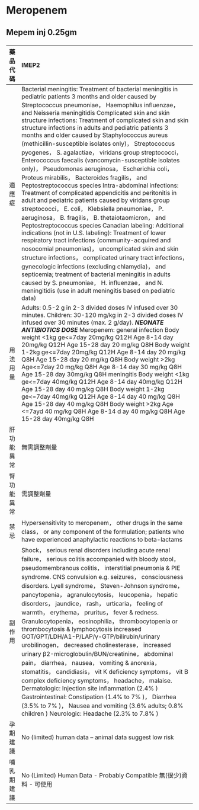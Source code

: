 # Meropenem

## Mepem inj 0.25gm

##### 

| 藥品代碼   | IMEP2                                                                                                                                                                                                                                                                                                                                                                                                                                                                                                                                                                                                                                                                                                                                                                                                                                                                                                                                                                                                                                                                                                                                                                                                                                                                                                                                                                                                                                                                  |
|:-----------|:-----------------------------------------------------------------------------------------------------------------------------------------------------------------------------------------------------------------------------------------------------------------------------------------------------------------------------------------------------------------------------------------------------------------------------------------------------------------------------------------------------------------------------------------------------------------------------------------------------------------------------------------------------------------------------------------------------------------------------------------------------------------------------------------------------------------------------------------------------------------------------------------------------------------------------------------------------------------------------------------------------------------------------------------------------------------------------------------------------------------------------------------------------------------------------------------------------------------------------------------------------------------------------------------------------------------------------------------------------------------------------------------------------------------------------------------------------------------------|
| 適應症     | Bacterial meningitis: Treatment of bacterial meningitis in pediatric patients 3 months and older caused by Streptococcus pneumoniae， Haemophilus influenzae， and Neisseria meningitidis Complicated skin and skin structure infections: Treatment of complicated skin and skin structure infections in adults and pediatric patients 3 months and older caused by Staphylococcus aureus (methicillin-susceptible isolates only)， Streptococcus pyogenes， S. agalactiae， viridans group streptococci， Enterococcus faecalis (vancomycin-susceptible isolates only)， Pseudomonas aeruginosa， Escherichia coli， Proteus mirabilis， Bacteroides fragilis， and Peptostreptococcus species Intra-abdominal infections: Treatment of complicated appendicitis and peritonitis in adult and pediatric patients caused by viridans group streptococci， E. coli， Klebsiella pneumoniae， P. aeruginosa， B. fragilis， B. thetaiotaomicron， and Peptostreptococcus species Canadian labeling: Additional indications (not in U.S. labeling): Treatment of lower respiratory tract infections (community-acquired and nosocomial pneumonias)， uncomplicated skin and skin structure infections， complicated urinary tract infections， gynecologic infections (excluding chlamydia)， and septicemia; treatment of bacterial meningitis in adults caused by S. pneumoniae， H. influenzae， and N. meningitidis (use in adult meningitis based on pediatric data) |
| 用法用量   | Adults: 0.5-2 g in 2-3 divided doses IV infused over 30 minutes. Children: 30-120 mg/kg in 2-3 divided doses IV infused over 30 minutes (max. 2 g/day). *****NEONATE ANTIBIOTICS DOSE***** Meropenem: general infection Body weight <1kg ge<=7day 20mg/kg Q12H  Age 8-14 day 20mg/kg Q12H  Age 15-28 day 20 mg/kg Q8H Body weight 1-2kg ge<=7day 20mg/kg Q12H  Age 8-14 day 20 mg/kg Q8H  Age 15-28 day 20 mg/kg Q8H Body weight >2kg Age<=7day 20 mg/kg Q8H  Age 8-14 day 30 mg/kg Q8H  Age 15-28 day 30mg/kg Q8H meningitis Body weight <1kg ge<=7day 40mg/kg Q12H  Age 8-14 day 40mg/kg Q12H  Age 15-28 day 40 mg/kg Q8H Body weight 1-2kg ge<=7day 40mg/kg Q12H  Age 8-14 day 40 mg/kg Q8H  Age 15-28 day 40 mg/kg Q8H Body weight >2kg Age <=7ayd 40 mg/kg Q8H  Age 8-14 d ay 40 mg/kg Q8H  Age 15-28 day 40mg/kg Q8H                                                                                                                                                                                                                                                                                                                                                                                                                                                                                                                                                                                                                                             |
| 肝功能異常 | 無需調整劑量                                                                                                                                                                                                                                                                                                                                                                                                                                                                                                                                                                                                                                                                                                                                                                                                                                                                                                                                                                                                                                                                                                                                                                                                                                                                                                                                                                                                                                                           |
| 腎功能異常 | 需調整劑量                                                                                                                                                                                                                                                                                                                                                                                                                                                                                                                                                                                                                                                                                                                                                                                                                                                                                                                                                                                                                                                                                                                                                                                                                                                                                                                                                                                                                                                             |
| 禁忌       | Hypersensitivity to meropenem， other drugs in the same class， or any component of the formulation; patients who have experienced anaphylactic reactions to beta-lactams                                                                                                                                                                                                                                                                                                                                                                                                                                                                                                                                                                                                                                                                                                                                                                                                                                                                                                                                                                                                                                                                                                                                                                                                                                                                                              |
| 副作用     | Shock， serious renal disorders including acute renal failure， serious colitis accompanied with bloody stool， pseudomembranous colitis， interstitial pneumonia & PIE syndrome. CNS convulsion e.g. seizures， consciousness disorders. Lyell syndrome， Steven-Johnson syndrome， pancytopenia， agranulocytosis， leucopenia， hepatic disorders， jaundice， rash， urticaria， feeling of warmth， erythema， pruritus， fever & redness. Granulocytopenia， eosinophilia， thrombocytopenia or thrombocytosis & lymphocytosis increased GOT/GPT/LDH/A1-P/LAP/γ-GTP/bilirubin/urinary urobilinogen， decreased cholinesterase， increased urinary β2-microglobulin/BUN/creatinine， abdominal pain， diarrhea， nausea， vomiting & anorexia， stomatitis， candidiasis， vit K deficiency symptoms， vit B complex deficiency symptoms， headache， malaise. Dermatologic: Injection site inflammation (2.4% ) Gastrointestinal: Constipation (1.4% to 7% )， Diarrhea (3.5% to 7% )， Nausea and vomiting (3.6% adults; 0.8% children ) Neurologic: Headache (2.3% to 7.8% )                                                                                                                                                                                                                                                                                                                                                                                   |
| 孕期建議   | No (limited) human data – animal data suggest low risk                                                                                                                                                                                                                                                                                                                                                                                                                                                                                                                                                                                                                                                                                                                                                                                                                                                                                                                                                                                                                                                                                                                                                                                                                                                                                                                                                                                                                 |
| 哺乳期建議 | No (Limited) Human Data - Probably Compatible 無(很少)資料 - 可使用                                                                                                                                                                                                                                                                                                                                                                                                                                                                                                                                                                                                                                                                                                                                                                                                                                                                                                                                                                                                                                                                                                                                                                                                                                                                                                                                                                                                    |


